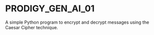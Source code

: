# PRODIGY_GEN_AI_01
A simple Python program to encrypt and decrypt messages using the Caesar Cipher technique.
